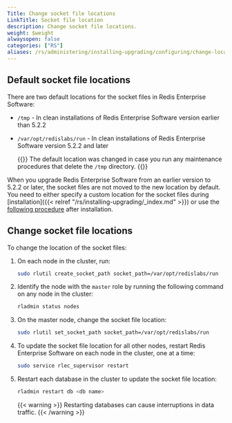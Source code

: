 ```yaml
---
Title: Change socket file locations
LinkTitle: Socket file location
description: Change socket file locations.
weight: $weight
alwaysopen: false
categories: ["RS"]
aliases: /rs/administering/installing-upgrading/configuring/change-location-socket-files/
---
```


## Default socket file locations

There are two default locations for the socket files in Redis Enterprise Software:

- `/tmp` - In clean installations of Redis Enterprise Software version earlier than 5.2.2
- `/var/opt/redislabs/run` - In clean installations of Redis Enterprise Software version 5.2.2 and later

    {{<note>}}
The default location was changed in case you run any maintenance procedures that delete the `/tmp` directory.
    {{</note>}}

When you upgrade Redis Enterprise Software from an earlier version to 5.2.2 or later, the socket files
are not moved to the new location by default. You need to either specify a custom location
for the socket files during [installation]({{< relref
"/rs/installing-upgrading/_index.md" >}}) or use the [following procedure](#change-socket-file-locations) after installation.

## Change socket file locations

To change the location of the socket files:

1. On each node in the cluster, run:

    ```sh
    sudo rlutil create_socket_path socket_path=/var/opt/redislabs/run
    ```

1. Identify the node with the `master` role by running the following command on any node in the cluster:

    ```sh
    rladmin status nodes
    ```

1. On the master node, change the socket file location:

    ```sh
    sudo rlutil set_socket_path socket_path=/var/opt/redislabs/run
    ```

1. To update the socket file location for all other nodes, restart Redis Enterprise Software on each node in the cluster, one at a time:

    ```sh
    sudo service rlec_supervisor restart
    ```

1. Restart each database in the cluster to update the socket file location:

    ```sh
    rladmin restart db <db name>
    ```

    {{< warning >}}
Restarting databases can cause interruptions in data traffic.
    {{< /warning >}}
